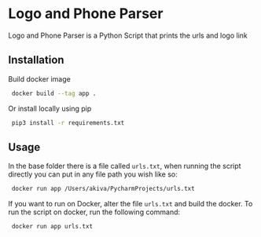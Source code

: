 # Logo and Phone Parser

Logo and Phone Parser is a Python Script that prints the urls and logo link

## Installation

Build docker image

```bash
 docker build --tag app .
```

Or install locally using pip
```bash
 pip3 install -r requirements.txt
```
## Usage

In the base folder there is a file called `urls.txt`, when running the script directly you can put in any file path you wish like so:

```bash
 docker run app /Users/akiva/PycharmProjects/urls.txt
```

If you want to run on Docker, alter the file `urls.txt` and build the docker.
To run the script on docker, run the following command:
```bash
 docker run app urls.txt
```
